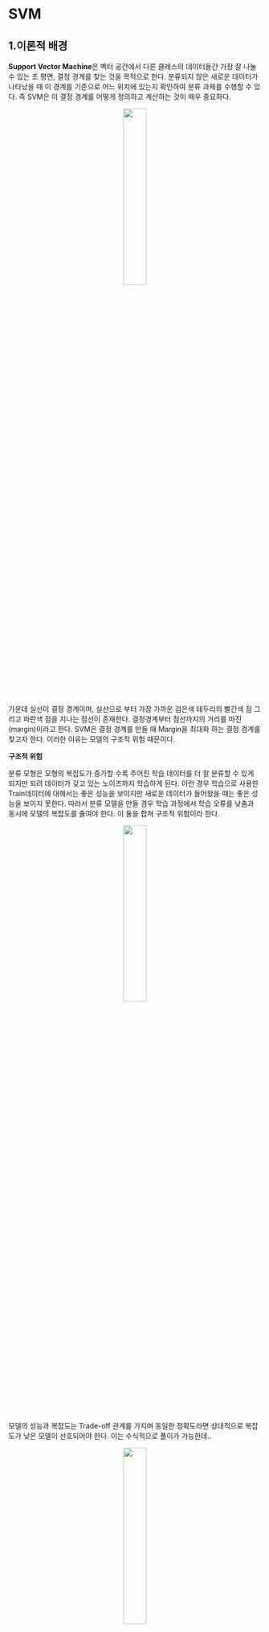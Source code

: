 # SVM

## 1.이론적 배경

**Support Vector Machine**은 벡터 공간에서 다른 클래스의 데이터들간 가장 잘 나눌 수 있는 초 평면, 결정 경계를 찾는 것을 목적으로 한다. 분류되지 않은 새로운 데이터가 나타났을 때 이 경계를 기준으로 어느 위치에 있는지 확인하여 분류 과제를 수행할 수 있다. 즉 SVM은 이 결정 경계를 어떻게 정의하고 계산하는 것이 매우 중요하다. 
<p align="center"><img src="https://user-images.githubusercontent.com/92499881/195275527-08bc4c5c-aa7f-4d5d-98e7-d6a21be654f2.png"  width="30%" height="30%"/>

가운데 실선이 결정 경계이며, 실선으로 부터 가장 가까운 검은색 테두리의 빨간색 점 그리고 파란색 점을 지나는 점선이 존재한다. 결정경계부터 점선까지의 거리를 마진(margin)이라고 한다. SVM은 결정 경계를 만들 때 Margin을 최대화 하는 결정 경계를 찾고자 한다. 이러한 이유는 모델의 구조적 위험 때문이다. 

**구조적 위험**
  
  분류 모형은 모형의 복잡도가 증가할 수록 주어진 학습 데이터를 더 잘 분류할 수 있게 되지만 되려 데이터가 갖고 있는 노이즈까지 학습하게 된다. 이런 경우 학습으로 사용한 Train데이터에 대해서는 좋은 성능을 보이지만 새로운 데이터가 들어왔을 때는 좋은 성능을 보이지 못한다. 따라서 분류 모델을 만들 경우 학습 과정에서 학습 오류를 낮춤과 동시에 모델의 복잡도를 줄여야 한다. 이 둘을 합쳐 구조적 위험이라 한다. 
  
 <p align="center"><img src = "https://user-images.githubusercontent.com/92499881/195276434-0294a827-6b88-47b4-89a5-e3a55a9e6dd7.png" width="30%" height='30%'/>

모델의 성능과 복잡도는 Trade-off 관계를 가지며 동일한 정확도라면 상대적으로 복잡도가 낮은 모델이 선호되어야 한다. 이는 수식적으로 풀이가 가능한데..
   <p align="center"><img src = "https://user-images.githubusercontent.com/92499881/195277956-db9be88e-fb44-4c1f-8bba-f2dc99a1bea6.png" width="30%" height='30%'/>
     
   - VC dimension : 함수 H에 의해 최대로 shattered 될 수 있는 points의 수, 어떤 함수의 복잡도,Capacity를 측정하는 지표  
   - 위 이미지에서 h가 VC dimension, 복잡도를 의미하며 이것이 커질 수록 R[f] term 전체가 증가하게 되고 위험도가 증가하게 된다. 
   - 반대로 h가 낮아지거나 데이터의 양(n)이 많아질 수록 R[f] term 전체가 감소하고 리스크가 감소하게 된다. 
   - 마진을 최대화 할 경우 데이터를 분류할 수 있는 경계면의 수가 감소하게 되고 이는 VC dimension의 감소를 의미한다. 
   - 즉 마진 최대화 -> Vc dimension 감소 -> 구조적 위험도 감소로 수렴하게 된다. 
     
## 2. SVM Cases 
     
<p align="center"><img src = "https://user-images.githubusercontent.com/92499881/195294814-c6d5a20b-e26d-4054-85a4-a5a22597d66b.png" width="50%" height='50%'/>
  
### 2.1 Case 1 : Linear & Hard margin SVM
     
**목적함수정의**   
- Emperical risk는 d차원의 데이터를 나누는 d-1차원의 hyperplane을 구하는 문제로, 아래의 식에서 w와 b를 구하는 것이 목적이다. 

$$
H = \{x -> sign(w \cdot x + b : w \in R^d, b \in R)\}
$$

- 이 수식을 통해 도출되는 w와 b의 조합이 classification boundary이며 이를 통해 나오는 결과 값이 + 또는 -의 부호를 갖게 되며 이 부호가 각 데이터 포인트들이 속하는 클래스를 의미하게 된다.      
- Classification Boundary는 하나가 아니며 여러 boundary 가운데 VC dimension을 최소화 하는 boundary를 선택하게 된다. 
- 마진과 VC Dimension 간에는 아래와 같은 관계가 성립한다. 

$$
h \leq min([{R^2 \over \delta^2}], D) +1      
$$
     
- 위 식에서 R은 hyperplane의 반지름으로 모든 데이터를 감싸는 원을 그렸을 때 반지름을 의미한다. 
- 이 식에 따르면 마진($\delta$)이 커지는 것은 곧 VC dimension(h)가 작아지는 것을 의미한다. 
- 이를 다시 목적 함수로 정의를 하면 
     
$$
Objective function: min {1 \over 2}||w||^2
$$ 
     
**제약조건, 최적화** 
     
- 이에 대하여 제약식이 존재하는데 $s.t.y_i(w^Tx_i +b) \geq 1$ 이며 이는 어떤 feature set x의 벡터가 주어졌을 때 이를 + 또는 -로 분류하는 hyperplane을 의미하며 위의 목적함수는 제약식을 만족하는 hyperplane 중 마진을 최대화 하는 최적값을 찾는 것을 의미한다. 

- 제약이 있는 최적화 문제를 풀기 위해 라그랑지앙 승수법을 사용한다. 
     
$$
minL_p(w,b,\alpha_i) = {1\over 2}||w||^2 - {\sum}^N_{i=1} \alpha_i(y_i(w^Tx_i +b)-1)
$$
     
- L을 미지수 w와 b로 각각 편미분한 값이 0이 되는 곳에서 최소값을 가지므로 이를 정리하면 w와 b를 a,x,y에 대한 식으로 정리할 수 있다. 
- 이를 목적 함수에 넣어 정리하면 a,x,y에 대한 식으로 정리가 가능하며 이 때 x와y는 이미 주어진 값이므로 SVM 문제를 미지수 $\alpha$의 이차 방정식을 푸는 문제로 정의할 수 있다. 
     
$$
max L_D(\alpha_i) = \sum^N_{i=1}\alpha_i - {1\over 2}\sum^N_{i=1}\sum^N_{j=1}\alpha_i\alpha_jy_iy_jx_i^Tx_js.t. \sum^N_{i=1}\alpha_iy_i = 0, \alpha_i \geq 0
$$
     
- 여기서 KKTcondition에 따라 아래와 같은 수식이 성립한다. 
     
$$
kkt\space condition : {\alpha L_p \over {\alpha w}} = 0 => w = \sum^N_{i=1}\alpha_i y_i x_i
$$ 

$$
\alpha_i(y_i(w^Tx_i+b)-1) =0
$$ 
- 즉 $\alpha$가 0 -> y(wx+b)-1 != 0 
- 또는 y(wx+b)-1 = 0 -> $\alpha$ != 0 
```
정리하면 마진을 최대화 하는 하이퍼 평면을 찾기 위해 데이터와 라그랑지앙 승수를 이용해 w와 b를 구한다. 그리고 이 때 $\alpha$가 0이 아닌 벡터들을 일컬어 Support Vector라고 한다. 
```
     
### 2.2 Case 2 : Linear & soft Margin SVM 
     
- 하지만 도출과정 1, Hard Margin, Linear case 를 사용할 경우 좋은 성능을 내기 어렵다. 대부분의 데이터는 깔끔한 분류 경계면으로 분류하기 어렵고 혹은 과적합 되어 새로운 데이터에 좋은 성능을 보이지 않는다. 이러한 문제를 해결하기 위해 최적화 대상인 기존의 목적 함수를 수정할 필요가 있다.
- 구조는 동일하되 기존의 목적 함수에 패널티를 부여한다. 이 페널티는 데이터 포인트들이 결정 경계면을 통해 오분류 되어도 어느정도 허용할 수 있도록 해준다. 이 때 목적함수 및 제약식은 아래와 같다.
     
- 목적함수 : $min{1\over 2}||w||^2 - C\sum^N_{i=1}\xi$
- 제약식 : $y_i(w^Tx_i+b)\geq1-\xi_i,\space \xi_i\geq 0$

- 여기서 C는 페널티에 대한 hyperparameter로 페널티를 얼마나 과중하게 보는 지를 결정한다.
- 목적함수는 마진의 최대화와 함께 페널티의 최소화를 달성하는 것이 목적이다.
- 목적 함수는 Case 1과 비슷하게 w,b 그리고 $\xi$의 라그랑주 문제이며 각 항에 대해 편미분 후 라그랑주 승수 와 x,y에 대한 식으로 정리하여 푸는 과정은 Case 1과 동일하다.

### 2.3 Case 3 : Linear & soft Margin SVM 
     
